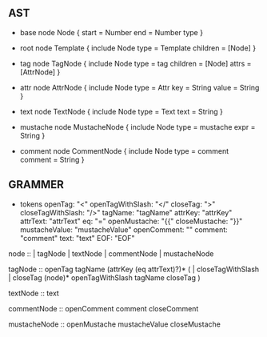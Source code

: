 ## AST
- base node
Node {
  start = Number
  end = Number
  type
}

- root node
Template {
  include Node
  type = Template
  children = [Node]
}

- tag node
TagNode {
  include Node
  type = tag
  children = [Node]
  attrs = [AttrNode]
}

- attr node
AttrNode {
  include Node
  type = Attr
  key = String
  value = String
}

- text node
TextNode {
  include Node
  type = Text
  text = String
}

- mustache node
MustacheNode {
  include Node
  type = mustache
  expr = String
}

- comment node
CommentNode {
  include Node
  type = comment
  comment = String
}

## GRAMMER
- tokens
openTag: "<"
openTagWithSlash: "</"
closeTag: ">"
closeTagWithSlash: "/>"
tagName: "tagName"
attrKey: "attrKey"
attrText: "attrText"
eq: "="
openMustache: "{{"
closeMustache: "}}"
mustacheValue: "mustacheValue"
openComment: "<!--"
closeComment: "-->"
comment: "comment"
text: "text"
EOF: "EOF"

node ::
  | tagNode
  | textNode
  | commentNode
  | mustacheNode

tagNode ::
  openTag tagName (attrKey (eq attrText)?)* (
    | closeTagWithSlash 
    | closeTag (node)* openTagWithSlash tagName closeTag
  )

textNode :: text

commentNode ::
  openComment comment closeComment

mustacheNode ::
  openMustache mustacheValue closeMustache